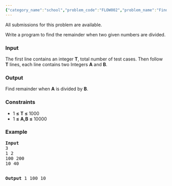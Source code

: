 ```yaml
---
{"category_name":"school","problem_code":"FLOW002","problem_name":"Find Remainder","languages_supported":{"0":"ADA","1":"ASM","2":"BASH","3":"BF","4":"C","5":"C99 strict","6":"CAML","7":"CLOJ","8":"CLPS","9":"CPP 4.3.2","10":"CPP 4.9.2","11":"CPP14","12":"CS2","13":"D","14":"ERL","15":"FORT","16":"FS","17":"GO","18":"HASK","19":"ICK","20":"ICON","21":"JAVA","22":"JS","23":"LISP clisp","24":"LISP sbcl","25":"LUA","26":"NEM","27":"NICE","28":"NODEJS","29":"PAS fpc","30":"PAS gpc","31":"PERL","32":"PERL6","33":"PHP","34":"PIKE","35":"PRLG","36":"PYPY","37":"PYTH","38":"PYTH 3.4","39":"RUBY","40":"SCALA","41":"SCM chicken","42":"SCM guile","43":"SCM qobi","44":"ST","45":"TCL","46":"TEXT","47":"WSPC"},"max_timelimit":1,"source_sizelimit":50000,"problem_author":"vicky002","problem_tester":null,"date_added":"27-04-2015","tags":{"0":"vicky002"},"time":{"view_start_date":1436519986,"submit_start_date":1436519986,"visible_start_date":1436519986,"end_date":1735669800},"layout":"problem"}
---
```

<span class="solution-visible-txt">All submissions for this problem are available.</span><p>
Write a program to find the remainder when two given numbers are divided.
</p>

<h3>Input</h3>
<p> 

The first line contains an integer <b>T</b>, total number of test cases. Then follow <b>T</b> lines, each line contains two Integers <b>A</b> and <b>B</b>. 
</p>

<h3>Output</h3>
<p>Find remainder when <b>A</b> is divided by  <b>B</b>.</p>

<h3>Constraints</h3>
<ul>
<li>1 <b>≤</b> <b>T</b> <b>≤</b> 1000</li>
<li>1 <b>≤</b> <b>A,B</b> <b>≤</b> 10000</li>
</ul>

<h3>Example</h3>
<pre>
<b>Input</b>
3 
1 2
100 200
10 40

<b>Output</b>
1
100
10
</pre>
